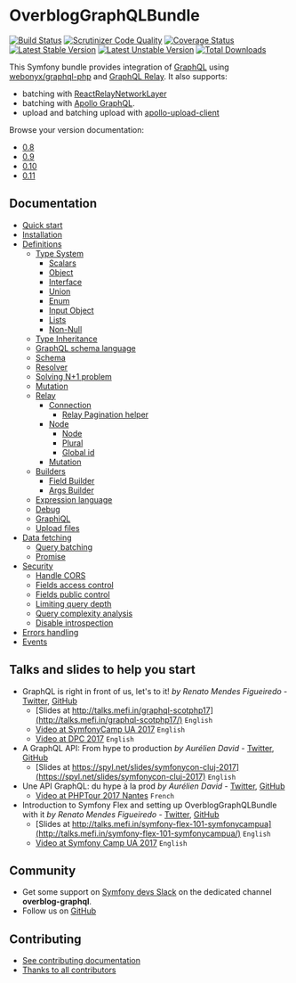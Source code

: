 OverblogGraphQLBundle
======================

[![Build Status](https://travis-ci.org/overblog/GraphQLBundle.svg?branch=master)](https://travis-ci.org/overblog/GraphQLBundle)
[![Scrutinizer Code Quality](https://scrutinizer-ci.com/g/overblog/GraphQLBundle/badges/quality-score.png?b=master)](https://scrutinizer-ci.com/g/overblog/GraphQLBundle/?branch=master)
[![Coverage Status](https://coveralls.io/repos/github/overblog/GraphQLBundle/badge.svg?branch=master)](https://coveralls.io/github/overblog/GraphQLBundle?branch=master)
[![Latest Stable Version](https://poser.pugx.org/overblog/graphql-bundle/version)](https://packagist.org/packages/overblog/graphql-bundle)
[![Latest Unstable Version](https://poser.pugx.org/overblog/graphql-bundle/v/unstable)](https://packagist.org/packages/overblog/graphql-bundle)
[![Total Downloads](https://poser.pugx.org/overblog/graphql-bundle/downloads)](https://packagist.org/packages/overblog/graphql-bundle)

This Symfony bundle provides integration of [GraphQL](https://facebook.github.io/graphql/) using [webonyx/graphql-php](https://github.com/webonyx/graphql-php)
and [GraphQL Relay](https://facebook.github.io/relay/docs/graphql-relay-specification.html).
It also supports:
* batching with [ReactRelayNetworkLayer](https://github.com/nodkz/react-relay-network-layer)
* batching with [Apollo GraphQL](http://dev.apollodata.com/core/network.html#query-batching).
* upload and batching upload with [apollo-upload-client](https://github.com/jaydenseric/apollo-upload-client)

Browse your version documentation:

* [0.8](https://github.com/overblog/GraphQLBundle/blob/0.8/README.md)
* [0.9](https://github.com/overblog/GraphQLBundle/blob/0.9/README.md)
* [0.10](https://github.com/overblog/GraphQLBundle/blob/0.10/README.md)
* [0.11](https://github.com/overblog/GraphQLBundle/blob/0.11/README.md)

Documentation
-------------

- [Quick start](src/Resources/doc/definitions/quick-start.md)
- [Installation](src/Resources/doc/index.md)
- [Definitions](src/Resources/doc/definitions/index.md)
  - [Type System](src/Resources/doc/definitions/type-system/index.md)
    - [Scalars](src/Resources/doc/definitions/type-system/scalars.md)
    - [Object](src/Resources/doc/definitions/type-system/object.md)
    - [Interface](src/Resources/doc/definitions/type-system/interface.md)
    - [Union](src/Resources/doc/definitions/type-system/union.md)
    - [Enum](src/Resources/doc/definitions/type-system/enum.md)
    - [Input Object](src/Resources/doc/definitions/type-system/input-object.md)
    - [Lists](src/Resources/doc/definitions/type-system/lists.md)
    - [Non-Null](src/Resources/doc/definitions/type-system/non-null.md)
  - [Type Inheritance](src/Resources/doc/definitions/type-inheritance.md)
  - [GraphQL schema language](src/Resources/doc/definitions/graphql-schema-language.md)
  - [Schema](src/Resources/doc/definitions/schema.md)
  - [Resolver](src/Resources/doc/definitions/resolver.md)
  - [Solving N+1 problem](src/Resources/doc/definitions/solving-n-plus-1-problem.md)
  - [Mutation](src/Resources/doc/definitions/mutation.md)
  - [Relay](src/Resources/doc/definitions/relay/index.md)
    - [Connection](src/Resources/doc/definitions/relay/connection.md)
      - [Relay Pagination helper](src/Resources/doc/helpers/relay-paginator.md)
    - [Node](src/Resources/doc/definitions/relay/node/index.md)
      - [Node](src/Resources/doc/definitions/relay/node/node.md)
      - [Plural](src/Resources/doc/definitions/relay/node/plural.md)
      - [Global id](src/Resources/doc/definitions/relay/node/global-id.md)
    - [Mutation](src/Resources/doc/definitions/relay/mutation.md)
  - [Builders](src/Resources/doc/definitions/builders/index.md)
    - [Field Builder](src/Resources/doc/definitions/builders/field.md)
    - [Args Builder](src/Resources/doc/definitions/builders/args.md)
  - [Expression language](src/Resources/doc/definitions/expression-language.md)
  - [Debug](src/Resources/doc/definitions/debug/index.md)
  - [GraphiQL](src/Resources/doc/definitions/graphiql/index.md)
  - [Upload files](src/Resources/doc/definitions/upload-files.md)
- [Data fetching](src/Resources/doc/data-fetching/index.md)
  - [Query batching](src/Resources/doc/data-fetching/batching.md)
  - [Promise](src/Resources/doc/data-fetching/promise.md)
- [Security](src/Resources/doc/security/index.md)
  - [Handle CORS](src/Resources/doc/security/handle-cors.md)
  - [Fields access control](src/Resources/doc/security/fields-access-control.md)
  - [Fields public control](src/Resources/doc/security/fields-public-control.md)
  - [Limiting query depth](src/Resources/doc/security/limiting-query-depth.md)
  - [Query complexity analysis](src/Resources/doc/security/query-complexity-analysis.md)
  - [Disable introspection](src/Resources/doc/security/disable_introspection.md)
- [Errors handling](src/Resources/doc/error-handling/index.md)
- [Events](src/Resources/doc/events/index.md)

Talks and slides to help you start
----------------------------------

* GraphQL is right in front of us, let's to it! *by Renato Mendes Figueiredo* - [Twitter](https://twitter.com/renatomefi), [GitHub](https://github.com/renatomefi)
  - [Slides at http://talks.mefi.in/graphql-scotphp17](http://talks.mefi.in/graphql-scotphp17/) `English`
  - [Video at SymfonyCamp UA 2017](https://www.youtube.com/watch?v=jyoYlnCPNgk) `English`
  - [Video at DPC 2017](https://www.youtube.com/watch?v=E7MjoCOGSSY) `English`
* A GraphQL API: From hype to production *by Aurélien David* - [Twitter](https://twitter.com/spyl94), [GitHub](https://github.com/spyl94)
  - [Slides at https://spyl.net/slides/symfonycon-cluj-2017](https://spyl.net/slides/symfonycon-cluj-2017) `English`
* Une API GraphQL: du hype à la prod *by Aurélien David* - [Twitter](https://twitter.com/spyl94), [GitHub](https://github.com/spyl94)
  - [Video at PHPTour 2017 Nantes](https://www.youtube.com/watch?v=xbipW6fgD6c) `French`
* Introduction to Symfony Flex and setting up OverblogGraphQLBundle with it *by Renato Mendes Figueiredo* - [Twitter](https://twitter.com/renatomefi), [GitHub](https://github.com/renatomefi)
  - [Slides at http://talks.mefi.in/symfony-flex-101-symfonycampua](http://talks.mefi.in/symfony-flex-101-symfonycampua/) `English`
  - [Video at Symfony Camp UA 2017](https://www.youtube.com/watch?v=lWweoiCI9Hk) `English`

Community
---------

* Get some support on [Symfony devs Slack](https://symfony.com/slack-invite)
  on the dedicated channel **overblog-graphql**.
* Follow us on [GitHub](https://github.com/overblog)

Contributing
------------

* [See contributing documentation](CONTRIBUTING.md)
* [Thanks to all contributors](https://github.com/overblog/GraphQLBundle/graphs/contributors)
